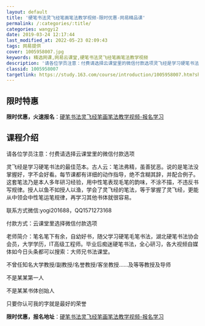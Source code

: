 ```yaml
---
layout: default
title: '硬笔书法灵飞经笔画笔法教学视频-限时优惠-网易精品课'
permalink: /:categories/:title/
categories: wangyi2
date: 2019-03-24 12:17:44
last_modified_at: 2022-05-23 02:09:43
tags: 网易提供
cover: 1005958007.jpg
keywords: 精选网课,网易云课堂,硬笔书法灵飞经笔画笔法教学视频
description: '请各位学员注意：付费请选择云课堂里的微信付款选项灵飞经是学习硬笔书法的最佳范本。古人云：笔法弗精，虽善犹恶。说的是笔法没'
classid: 1005958007
targetlink: https://study.163.com/course/introduction/1005958007.htm?share=1&shareId=1025206652&utm_campaign=share&utm_medium=iphoneShare&utm_source=&utm_u=1025206652
---
```


## 限时特惠

**限时优惠，火速报名**：[硬笔书法灵飞经笔画笔法教学视频-报名学习](https://study.163.com/course/introduction/1005958007.htm?share=1&shareId=1025206652&utm_campaign=share&utm_medium=iphoneShare&utm_source=&utm_u=1025206652)

## 课程介绍

请各位学员注意：付费请选择云课堂里的微信付款选项

灵飞经是学习硬笔书法的最佳范本。古人云：笔法弗精，虽善犹恶。说的是笔法没掌握好，字不会好看。每节课都有详细的动作指导，绝不含糊其辞，并配合例子。这套笔法乃是本人多年研习经验，用中性笔表现毛笔的韵味，不涂不描，不违反书写规律。授人以鱼不如授人以渔，学会了灵飞经的笔法，等于掌握了灵飞经，更能从中领会中性笔运笔规律，再学习其他书体就很容易。

联系方式微信:yogi201688，QQ1571273168

付款方式：云课堂里选择微信付款选项

老师简介：笔名笔下有余，自幼好书，随父学习硬笔毛笔书法，湖北硬笔书法协会会员，大学学历，IT高级工程师。毕业后痴迷硬笔书法，全心研习，各大视频自媒体如今日头条都可以搜索：大师兄书法课堂。

不曾任知名大学教授/副教授/名誉教授/客坐教授……及等等教授及导师

不是某某第一人

不是某某书体创始人 

只要你认可我的字就是最好的荣誉

**限时优惠，报名地址**：[硬笔书法灵飞经笔画笔法教学视频-报名学习](https://study.163.com/course/introduction/1005958007.htm?share=1&shareId=1025206652&utm_campaign=share&utm_medium=iphoneShare&utm_source=&utm_u=1025206652)

